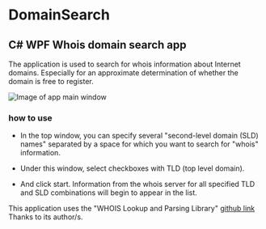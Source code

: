 # DomainSearch
## C# WPF Whois domain search app

The application is used to search for whois information about Internet domains. Especially for an approximate determination of whether the domain is free to register.

![Image of app main window](https://github.com/Dave4626/DomainSearch/blob/main/appImage.jpg?raw=true "DomainSearch app main window")

### how to use
- In the top window, you can specify several "second-level domain (SLD) names" separated by a space for which you want to search for "whois" information.

- Under this window, select checkboxes with TLD (top level domain).

- And click start. Information from the whois server for all specified TLD and SLD combinations will begin to appear in the list.

This application uses the "WHOIS Lookup and Parsing Library" [github link](https://github.com/flipbit/whois) Thanks to its author/s.
